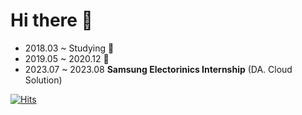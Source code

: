 # Hi there :wave: 
* 2018.03 ~ Studying :book:
* 2019.05 ~ 2020.12 :turtle:
* 2023.07 ~ 2023.08 **Samsung Electorinics Internship** (DA. Cloud Solution)

[![Hits](https://hits.seeyoufarm.com/api/count/incr/badge.svg?url=https%3A%2F%2Fgithub.com%2Fpogihae%2Fpogihae&count_bg=%2379C83D&title_bg=%23555555&icon=&icon_color=%23E7E7E7&title=hits&edge_flat=false)](https://hits.seeyoufarm.com)
